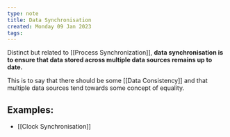 ```yaml
---
type: note
title: Data Synchronisation
created: Monday 09 Jan 2023
tags: 
---
```

Distinct but related to [[Process Synchronization]], **data synchronisation is to ensure that data stored across multiple data sources remains up to date.**

This is to say that there should be some [[Data Consistency]] and that multiple data sources tend towards some concept of equality.

## Examples:
- [[Clock Synchronisation]]
